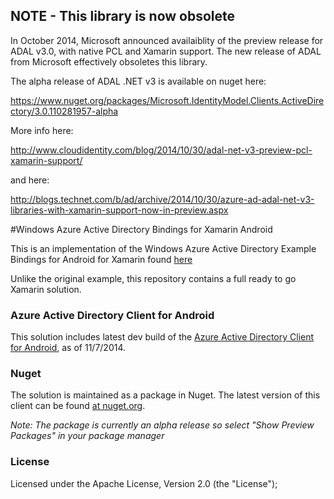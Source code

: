## NOTE - This library is now obsolete

In October 2014, Microsoft announced availaiblity of the preview release for ADAL v3.0, with native PCL and Xamarin support. The new release of ADAL from Microsoft effectively obsoletes this library. 

The alpha release of ADAL .NET v3 is available on nuget here:

https://www.nuget.org/packages/Microsoft.IdentityModel.Clients.ActiveDirectory/3.0.110281957-alpha

More info here:

http://www.cloudidentity.com/blog/2014/10/30/adal-net-v3-preview-pcl-xamarin-support/

and here:

http://blogs.technet.com/b/ad/archive/2014/10/30/azure-ad-adal-net-v3-libraries-with-xamarin-support-now-in-preview.aspx


#Windows Azure Active Directory Bindings for Xamarin Android

This is an implementation of the Windows Azure Active Directory Example Bindings for Android for Xamarin found [here](https://github.com/AzureADSamples/NativeClient-Xamarin-Android)

Unlike the original example, this repository contains a full ready to go Xamarin solution.

### Azure Active Directory Client for Android

This solution includes latest dev build of the [Azure Active Directory Client for Android](https://github.com/MSOpenTech/azure-activedirectory-library-for-android), as of 11/7/2014.

### Nuget

The solution is maintained as a package in Nuget. The latest version of this client can be found [at nuget.org](https://www.nuget.org/packages/AdalXamarinAndroid/).

_Note: The package is currently an alpha release so select "Show Preview Packages" in your package manager_
### License

Licensed under the Apache License, Version 2.0 (the "License");
